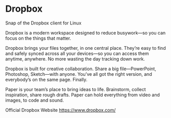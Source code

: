 # Dropbox
Snap of the Dropbox client for Linux

Dropbox is a modern workspace designed to reduce busywork—so you can focus on the things that matter.

Dropbox brings your files together, in one central place. They’re easy to find and safely synced across all your devices—so you can access them anytime, anywhere. No more wasting the day tracking down work.

Dropbox is built for creative collaboration. Share a big file—PowerPoint, Photoshop, Sketch—with anyone. You’ve all got the right version, and everybody’s on the same page. Finally.

Paper is your team’s place to bring ideas to life. Brainstorm, collect inspiration, share rough drafts. Paper can hold everything from video and images, to code and sound.

Official Dropbox Website https://www.dropbox.com/

